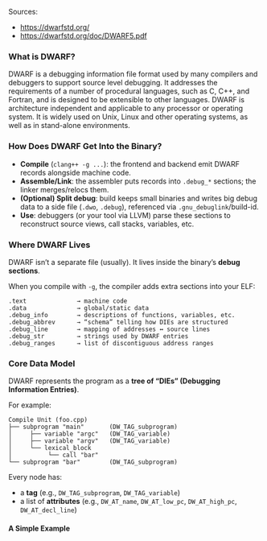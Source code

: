 
Sources:
- https://dwarfstd.org/
- https://dwarfstd.org/doc/DWARF5.pdf

### What is DWARF?
DWARF is a debugging information file format used by many compilers and debuggers to support source level debugging. It addresses the requirements of a number of procedural languages, such as C, C++, and Fortran, and is designed to be extensible to other languages. DWARF is architecture independent and applicable to any processor or operating system. It is widely used on Unix, Linux and other operating systems, as well as in stand-alone environments.

### How Does DWARF Get Into the Binary?
- **Compile** (`clang++ -g ...`): the frontend and backend emit DWARF records alongside machine code.
- **Assemble/Link**: the assembler puts records into `.debug_*` sections; the linker merges/relocs them.
- **(Optional) Split debug**: build keeps small binaries and writes big debug data to a side file (`.dwo`, `.debug`), referenced via `.gnu_debuglink`/build-id.
- **Use**: debuggers (or your tool via LLVM) parse these sections to reconstruct source views, call stacks, variables, etc.

### Where DWARF Lives
DWARF isn’t a separate file (usually). It lives inside the binary’s **debug sections**.

When you compile with `-g`, the compiler adds extra sections into your ELF:
```
.text              → machine code
.data              → global/static data
.debug_info        → descriptions of functions, variables, etc.
.debug_abbrev      → “schema” telling how DIEs are structured
.debug_line        → mapping of addresses ↔ source lines
.debug_str         → strings used by DWARF entries
.debug_ranges      → list of discontiguous address ranges
```
### Core Data Model
DWARF represents the program as a **tree of “DIEs” (Debugging Information Entries)**.

For example:
```
Compile Unit (foo.cpp)
├── subprogram "main"       (DW_TAG_subprogram)
│     ├── variable "argc"   (DW_TAG_variable)
│     ├── variable "argv"   (DW_TAG_variable)
│     └── lexical_block
│          └── call "bar"
└── subprogram "bar"        (DW_TAG_subprogram)
```

Every node has:
- a **tag** (e.g., `DW_TAG_subprogram`, `DW_TAG_variable`)
- a list of **attributes** (e.g., `DW_AT_name`, `DW_AT_low_pc`, `DW_AT_high_pc`, `DW_AT_decl_line`)

#### A Simple Example
